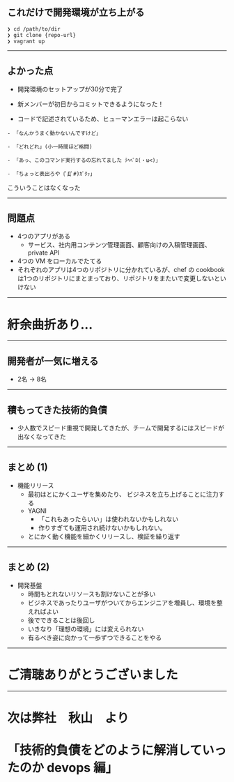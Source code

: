## これだけで開発環境が立ち上がる

```
❯ cd /path/to/dir
❯ git clone {repo-url}
❯ vagrant up
```

---

## よかった点

- 開発環境のセットアップが30分で完了
<!-- .element: class="fragment" data-fragment-index="1" -->

- 新メンバーが初日からコミットできるようになった！
<!-- .element: class="fragment" data-fragment-index="2" -->

- コードで記述されているため、ヒューマンエラーは起こらない
<!-- .element: class="fragment" data-fragment-index="3" -->

    - 「なんかうまく動かないんですけど」
<!-- .element: class="fragment" data-fragment-index="4" -->

    - 「どれどれ」(小一時間ほど格闘)
<!-- .element: class="fragment" data-fragment-index="5" -->

    - 「あっ、このコマンド実行するの忘れてました ﾃﾍﾍﾟﾛ(・ω<)」
<!-- .element: class="fragment" data-fragment-index="6" -->

    - 「ちょっと表出ろや (ﾟДﾟ#)ｶﾞﾀｯ」
<!-- .element: class="fragment" data-fragment-index="7" -->

こういうことはなくなった
<!-- .element: class="fragment" data-fragment-index="8" -->

---

## 問題点

- 4つのアプリがある
    - サービス、社内用コンテンツ管理画面、顧客向けの入稿管理画面、private API
- 4つの VM をローカルでたてる
- それぞれのアプリは4つのリポジトリに分かれているが、chef の cookbook は1つのリポジトリにまとまっており、リポジトリをまたいで変更しないといけない

---

# 紆余曲折あり...

---

## 開発者が一気に増える

- 2名 -> 8名

---

## 積もってきた技術的負債
- 少人数でスピード重視で開発してきたが、チームで開発するにはスピードが出なくなってきた

---

## まとめ (1)

- 機能リリース
   - 最初はとにかくユーザを集めたり、 ビジネスを立ち上げることに注力する
   - YAGNI
       - 「これもあったらいい」は使われないかもしれない
       - 作りすぎても運用され続けないかもしれない。
   - とにかく動く機能を細かくリリースし、検証を繰り返す

---

## まとめ (2)

- 開発基盤
    - 時間もとれないリソースも割けないことが多い
    - ビジネスであったりユーザがついてからエンジニアを増員し、環境を整えればよい
    - 後でできることは後回し
    - いきなり「理想の環境」には変えられない
    - 有るべき姿に向かって一歩ずつできることをやる

---

# ご清聴ありがとうございました

---

# 次は弊社　秋山　より<br><br>「技術的負債をどのように解消していったのか devops 編」

